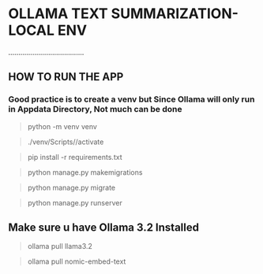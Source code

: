 # OLLAMA TEXT SUMMARIZATION- LOCAL ENV
......................................

## HOW TO RUN THE APP

### Good practice is to create a venv but Since Ollama will only run in Appdata Directory, Not much can be done

>python -m venv venv

> ./venv/Scripts//activate

> pip install -r requirements.txt

> python manage.py makemigrations

> python manage.py migrate

> python manage.py runserver

## Make sure u have Ollama 3.2 Installed

> ollama pull llama3.2

> ollama pull nomic-embed-text
